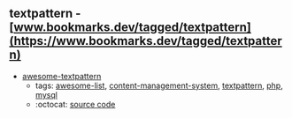 textpattern - [www.bookmarks.dev/tagged/textpattern](https://www.bookmarks.dev/tagged/textpattern)
---
* [awesome-textpattern](https://github.com/drmonkeyninja/awesome-textpattern#readme)
    * tags: [awesome-list](../tagged/awesome-list.md), [content-management-system](../tagged/content-management-system.md), [textpattern](../tagged/textpattern.md), [php](../tagged/php.md), [mysql](../tagged/mysql.md)
    * :octocat: [source code](https://github.com/drmonkeyninja/awesome-textpattern#readme)
